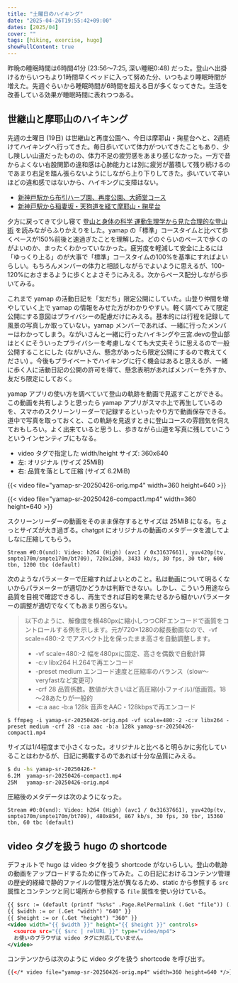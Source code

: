 ```yaml
---
title: "土曜日のハイキング"
date: "2025-04-26T19:55:42+09:00"
dates: [2025/04]
cover: ""
tags: [hiking, exercise, hugo]
showFullContent: true
---
```


昨晩の睡眠時間は6時間41分 (23:56〜7:25, 深い睡眠0:48) だった。登山へ出掛けるからいつもより1時間早くベッドに入って努めた分、いつもより睡眠時間が増えた。先週ぐらいから睡眠時間が6時間を超える日が多くなってきた。生活を改善している効果が睡眠時間に表れつつある。

## 世継山と摩耶山のハイキング

先週の土曜日 (19日) は世継山と再度公園へ、今日は摩耶山・掬星台へと、2週続けてハイキングへ行ってきた。毎日歩いていて体力がついてきたこともあり、少し険しい山道だったものの、体力不足の疲労感をあまり感じなかった。一方で昔からよくない右股関節の違和感は心肺能力とは別に疲労が蓄積して残り続けるのであまり右足を踏ん張らないようにしながら上り下りしてきた。歩いていて辛いほどの違和感ではないから、ハイキングに支障はない。

* [新神戸駅から布引ハーブ園、再度公園、大師堂コース](https://yamap.com/activities/39237231)
* [新神戸駅から稲妻坂・天狗道を経て摩耶山・掬星台](https://yamap.com/activities/39405242)

夕方に戻ってきて少し寝て [登山と身体の科学 運動生理学から見た合理的な登山術](https://www.kodansha.co.jp/book/products/0000392957) を読みながらふりかえりをした。yamap の「標準」コースタイムと比べて歩くペースが150%前後と速過ぎたことを理解した。どのぐらいのペースで歩くのがよいのか、まったくわかっていなかった。疲労度を軽減して安全に上るには「ゆっくり上る」のが大事で「標準」コースタイムの100%を基準にすればよいらしい。もちろんメンバーの体力と相談しながらでよいように思えるが、100-120%におさまるように歩くとよさそうにみえる。次からペース配分しながら歩いてみる。

これまで yamap の活動日記を「友だち」限定公開にしていた。山登り仲間を増やしていく上で yamap の情報をみせた方がわかりやすい。軽く調べてみて限定公開にする意図はプライバシーの配慮だけにみえる。基本的には行程を記録して風景の写真しか取っていない。yamap メンバーであれば、一緒に行ったメンバーはわかってしまう。ながいさんと一緒に行ったハイキングや三宮.devの登山部はとくにそういったプライバシーを考慮しなくても大丈夫そうに思えるので一般公開することにした (ながいさん、懸念があったら限定公開にするので教えてください) 。今後もプライベートでハイキングに行く機会はあると思えるが、一緒に歩く人に活動日記の公開の許可を得て、懸念表明があればメンバーを外すか、友だち限定にしておく。

yamap アプリの使い方を調べていて登山の軌跡を動画で見返すことができる。この動画を共有しようと思ったら yamap アプリがスマホ上で再生しているのを、スマホのスクリーンリーダーで記録するといったやり方で動画保存できる。道中で写真を取っておくと、この軌跡を見返すときに登山コースの雰囲気を伺えておもしろい。よく出来ていると思うし、歩きながら山道を写真に残していこうというインセンティブにもなる。

* video タグで指定した width/height サイズ: 360x640
* 左: オリジナル (サイズ 25MiB)
* 右: 品質を落として圧縮 (サイズ 6.2MiB)

{{< video file="yamap-sr-20250426-orig.mp4" width=360 height=640 >}}

{{< video file="yamap-sr-20250426-compact1.mp4" width=360 height=640 >}}

スクリーンリーダーの動画をそのまま保存するとサイズは 25MiB になる。ちょっとサイズが大き過ぎる。chatgpt にオリジナルの動画のメタデータを渡してよしなに圧縮してもらう。

```
Stream #0:0(und): Video: h264 (High) (avc1 / 0x31637661), yuv420p(tv, smpte170m/smpte170m/bt709), 720x1280, 3433 kb/s, 30 fps, 30 tbr, 600 tbn, 1200 tbc (default)
```

次のようなパラメーターで圧縮すればよいとのこと。私は動画について明るくないからパラメーターが適切かどうかは判断できない。しかし、こういう用途なら品質を目視で確認できるし、再生できれば目的を果たせるから細かいパラメーターの調整が適切でなくてもあまり困らない。

> 以下のように、解像度を横480pxに縮小しつつCRFエンコードで画質をコントロールする例を示します。元が720×1280の縦長動画なので、-vf scale=480:-2 でアスペクト比を保ったまま高さを自動調整します。
> 
> * -vf scale=480:-2  幅を480pxに固定、高さを偶数で自動計算
> * -c:v libx264  H.264で再エンコード
> * -preset medium  エンコード速度と圧縮率のバランス（slow～veryfastなど変更可）
> * -crf 28  品質係数。数値が大きいほど高圧縮(小ファイル)/低画質。18～28あたりが一般的
> * -c:a aac -b:a 128k  音声をAAC・128kbpsで再エンコード

```
$ ffmpeg -i yamap-sr-20250426-orig.mp4 -vf scale=480:-2 -c:v libx264 -preset medium -crf 28 -c:a aac -b:a 128k yamap-sr-20250426-compact1.mp4
```

サイズは1/4程度まで小さくなった。オリジナルと比べると明らかに劣化していることはわかるが、日記に掲載するのであれば十分な品質にみえる。

```bash
$ du -hs yamap-sr-20250426-*
6.2M  yamap-sr-20250426-compact1.mp4
25M	  yamap-sr-20250426-orig.mp4
```

圧縮後のメタデータは次のようになった。

```
Stream #0:0(und): Video: h264 (High) (avc1 / 0x31637661), yuv420p(tv, smpte170m/smpte170m/bt709), 480x854, 867 kb/s, 30 fps, 30 tbr, 15360 tbn, 60 tbc (default)
```

## video タグを扱う hugo の shortcode

デフォルトで hugo は video タグを扱う shortcode がないらしい。登山の軌跡の動画をアップロードするために作ってみた。この日記におけるコンテンツ管理の歴史的経緯で静的ファイルの管理方法が異なるため、static から参照する `src` 属性とコンテンツと同じ場所から参照する `file` 属性を使い分けている。

```xml
{{ $src := (default (printf "%s%s" .Page.RelPermalink (.Get "file")) (.Get "src")) | absURL }}
{{ $width := or (.Get "width") "640" }}
{{ $height := or (.Get "height") "360" }}
<video width="{{ $width }}" height="{{ $height }}" controls>
  <source src="{{ $src | relURL }}" type="video/mp4">
  お使いのブラウザは video タグに対応していません。
</video>
```

コンテンツからは次のように video タグを扱う shortcode を呼び出す。

```xml
{{</* video file="yamap-sr-20250426-orig.mp4" width=360 height=640 */>}}
```
